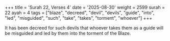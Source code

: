 +++
title = 'Surah 22, Verses 4'
date = '2025-08-30'
weight = 2599
surah = 22
ayah = 4
tags = ["blaze", "decreed", "devil", "devils", "guide", "into", "led", "misguided", "such", "take", "takes", "torment", "whoever"]
+++

It has been decreed for such devils that whoever takes them as a guide will be misguided and led by them into the torment of the Blaze.